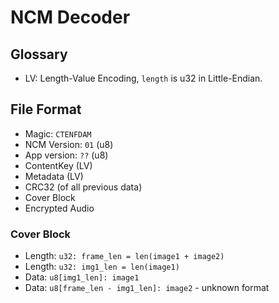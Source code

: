 # NCM Decoder

## Glossary

- LV: Length-Value Encoding, `length` is u32 in Little-Endian.

## File Format

- Magic: `CTENFDAM`
- NCM Version: `01` (u8)
- App version: `??` (u8)
- ContentKey (LV)
- Metadata (LV)
- CRC32 (of all previous data)
- Cover Block
- Encrypted Audio

### Cover Block

- Length: `u32: frame_len = len(image1 + image2)`
- Length: `u32: img1_len = len(image1)`
- Data: `u8[img1_len]: image1`
- Data: `u8[frame_len - img1_len]: image2` - unknown format

